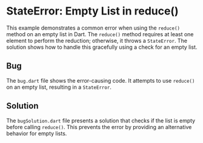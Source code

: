 # StateError: Empty List in reduce()

This example demonstrates a common error when using the `reduce()` method on an empty list in Dart.  The `reduce()` method requires at least one element to perform the reduction; otherwise, it throws a `StateError`.  The solution shows how to handle this gracefully using a check for an empty list.

## Bug

The `bug.dart` file shows the error-causing code.  It attempts to use `reduce()` on an empty list, resulting in a `StateError`.

## Solution

The `bugSolution.dart` file presents a solution that checks if the list is empty before calling `reduce()`. This prevents the error by providing an alternative behavior for empty lists.
